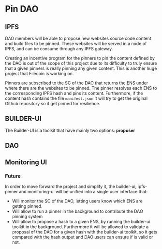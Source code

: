 # Pin DAO

## IPFS

DAO members will be able to propose new websites source code content and build files to be pinned. These websites will be served in a node of IPFS, and can be consume through any IPFS gateway.

Creating an incentive program for the pinners to pin the content defined by the DAO is out of the scope of this project due to its difficulty to truly ensure that a given pinners is really pinning any given content. This is another huge project that Filecoin is working on.

Pinners are subscribed to the SC of the DAO that returns the ENS under where there are the websites to be pinned. The pinner resolves each ENS to the corresponding IPFS hash and pins its content. Furthermore, if the content hash contains the file `manifest.json` it will try to get the original Github repository so it get pinned for resilience.

## BUILDER-UI

The Builder-UI is a toolkit that have mainly two options: **proposer**
## DAO

## Monitoring UI


### Future

In order to move forward the project and simplify it, the builder-ui, ipfs-pinner and monitoring-ui will be unified into a single user interface that:
- Will monitor the SC of the DAO, letting users know which ENS are getting pinned.
- Will allow to run a pinner in the background to contribute the DAO pinning system
- Will allow to propose a hash to a given ENS, by running the builder-ui toolkit in the background. Furthermore it will be allowed to validate a proposal of the DAO for a given hash with the builder-ui toolkit, so it gets compared with the hash output and DAO users can ensure if is valid or not.
